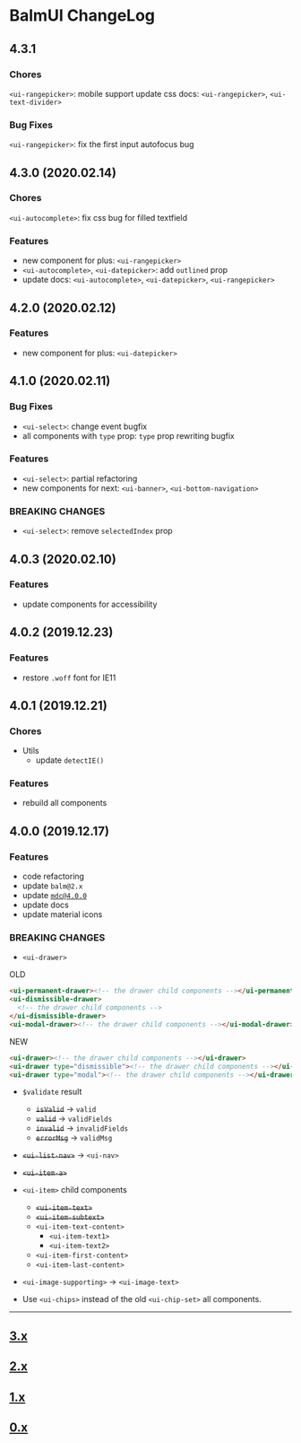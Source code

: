 # BalmUI ChangeLog

## 4.3.1

### Chores

`<ui-rangepicker>`: mobile support
update css docs: `<ui-rangepicker>`, `<ui-text-divider>`

### Bug Fixes

`<ui-rangepicker>`: fix the first input autofocus bug

## 4.3.0 (2020.02.14)

### Chores

`<ui-autocomplete>`: fix css bug for filled textfield

### Features

- new component for plus: `<ui-rangepicker>`
- `<ui-autocomplete>`, `<ui-datepicker>`: add `outlined` prop
- update docs: `<ui-autocomplete>`, `<ui-datepicker>`, `<ui-rangepicker>`

## 4.2.0 (2020.02.12)

### Features

- new component for plus: `<ui-datepicker>`

## 4.1.0 (2020.02.11)

### Bug Fixes

- `<ui-select>`: change event bugfix
- all components with `type` prop: `type` prop rewriting bugfix

### Features

- `<ui-select>`: partial refactoring
- new components for next: `<ui-banner>`, `<ui-bottom-navigation>`

### BREAKING CHANGES

- `<ui-select>`: remove `selectedIndex` prop

## 4.0.3 (2020.02.10)

### Features

- update components for accessibility

## 4.0.2 (2019.12.23)

### Features

- restore `.woff` font for IE11

## 4.0.1 (2019.12.21)

### Chores

- Utils
  - update `detectIE()`

### Features

- rebuild all components

## 4.0.0 (2019.12.17)

### Features

- code refactoring
- update `balm@2.x`
- update [`mdc@4.0.0`](https://github.com/material-components/material-components-web/blob/master/CHANGELOG.md#400-2019-11-02)
- update docs
- update material icons

### BREAKING CHANGES

- `<ui-drawer>`

OLD

```html
<ui-permanent-drawer><!-- the drawer child components --></ui-permanent-drawer>
<ui-dismissible-drawer>
  <!-- the drawer child components -->
</ui-dismissible-drawer>
<ui-modal-drawer><!-- the drawer child components --></ui-modal-drawer>
```

NEW

```html
<ui-drawer><!-- the drawer child components --></ui-drawer>
<ui-drawer type="dismissible"><!-- the drawer child components --></ui-drawer>
<ui-drawer type="modal"><!-- the drawer child components --></ui-drawer>
```

- `$validate` result

  - <del>`isValid`</del> -> `valid`
  - <del>`valid`</del> -> `validFields`
  - <del>`invalid`</del> -> `invalidFields`
  - <del>`errorMsg`</del> -> `validMsg`

- <del>`<ui-list-nav>`</del> -> `<ui-nav>`
- <del>`<ui-item-a>`

- `<ui-item>` child components

  - <del>`<ui-item-text>`</del>
  - <del>`<ui-item-subtext>`</del>
  - `<ui-item-text-content>`
    - `<ui-item-text1>`
    - `<ui-item-text2>`
  - `<ui-item-first-content>`
  - `<ui-item-last-content>`

- `<ui-image-supporting>` -> `<ui-image-text>`

- Use `<ui-chips>` instead of the old `<ui-chip-set>` all components.

---

## [3.x](https://github.com/balmjs/balm-ui/blob/3.x/CHANGELOG.md)

## [2.x](https://github.com/balmjs/balm-ui/blob/2.x/CHANGELOG.md)

## [1.x](https://github.com/balmjs/balm-ui/blob/1.x/CHANGELOG.md)

## [0.x](https://github.com/balmjs/balm-ui/blob/0.14.x/CHANGELOG.md)
